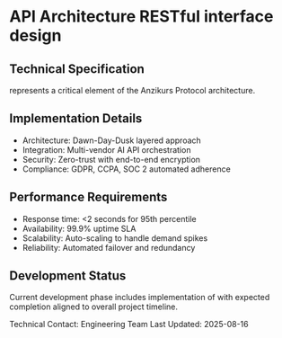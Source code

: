# API Architecture RESTful interface design

## Technical Specification
 represents a critical element of the Anzikurs Protocol architecture.

## Implementation Details
- Architecture: Dawn-Day-Dusk layered approach
- Integration: Multi-vendor AI API orchestration
- Security: Zero-trust with end-to-end encryption
- Compliance: GDPR, CCPA, SOC 2 automated adherence

## Performance Requirements
- Response time: <2 seconds for 95th percentile
- Availability: 99.9% uptime SLA
- Scalability: Auto-scaling to handle demand spikes
- Reliability: Automated failover and redundancy

## Development Status
Current development phase includes implementation of  with expected completion aligned to overall project timeline.

Technical Contact: Engineering Team
Last Updated: 2025-08-16